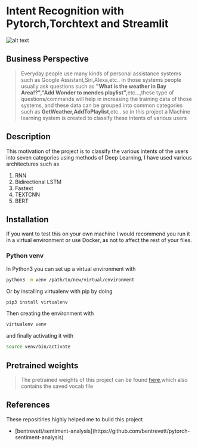 # Intent Recognition with Pytorch,Torchtext and Streamlit
![alt text](https://user-images.githubusercontent.com/43300345/104288294-9d63c880-54dd-11eb-8233-1ad486fe2427.PNG)

## Business Perspective
> Everyday people use many kinds of personal assistance systems such as  Google Assistant,Siri,Alexa,etc.. in those systems people usually ask questions such as <b>"What is the weather in Bay Area!?","Add Wonder to mendes playlist",</b>etc...,these type of questions/commands will help in increasing the training data of those systems, and these data can be grouped into common categories such as <b>GetWeather,AddToPlaylist</b>,etc.. so in this project a Machine learning system is created to classify these intents of various users

## Description
This motivation of the project is to classify the various intents of  the users into seven categories using methods of Deep Learning, I have used various architectures such as <br>
<ol>
	<li>RNN</li>
	<li>Bidirectional LSTM</li>
	<li>Fastext</li>
	<li>TEXTCNN</li>
	<li>BERT</li>
</ol>

## Installation
If you want to test this on your own machine I would recommend you run it in a virtual environment or use Docker, as not to affect the rest of your files.

### Python venv

In Python3 you can set up a virtual environment with

```bash
python3 -m venv /path/to/new/virtual/environment
```

Or by installing virtualenv with pip by doing
```bash
pip3 install virtualenv
```
Then creating the environment with
```bash
virtualenv venv
```
and finally activating it with
```bash
source venv/bin/activate
```
## Pretrained weights
> The pretrained weights of this project can be found [here](https://drive.google.com/drive/folders/1MBCxlfgghc0Buwndtw3JQ5kTpez88aeE?usp=sharing),which also contains the saved vocab file

## References
These repositiries highly helped me to build this project
<ul><li>[bentrevett/sentiment-analysis](https://github.com/bentrevett/pytorch-sentiment-analysis)</li></ul>